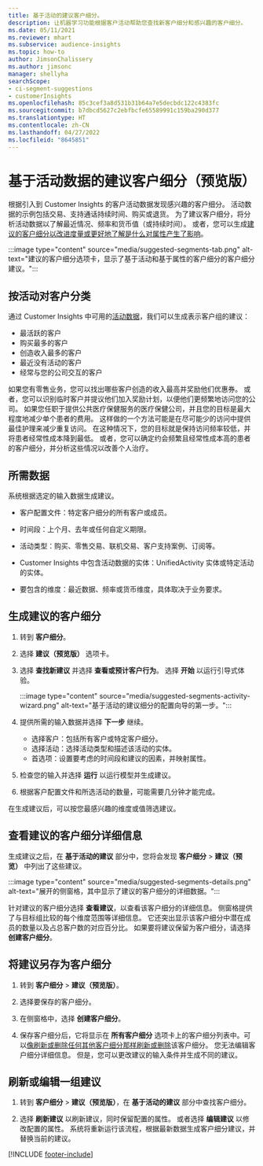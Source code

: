 ```yaml
---
title: 基于活动的建议客户细分。
description: 让机器学习功能根据客户活动帮助您查找新客户细分和感兴趣的客户细分。
ms.date: 05/11/2021
ms.reviewer: mhart
ms.subservice: audience-insights
ms.topic: how-to
author: JimsonChalissery
ms.author: jimsonc
manager: shellyha
searchScope:
- ci-segment-suggestions
- customerInsights
ms.openlocfilehash: 85c3cef3a8d531b31b64a7e5decbdc122c4383fc
ms.sourcegitcommit: b7dbcd5627c2ebfbcfe65589991c159ba290d377
ms.translationtype: HT
ms.contentlocale: zh-CN
ms.lasthandoff: 04/27/2022
ms.locfileid: "8645851"
---
```

# <a name="suggested-segments-based-on-activity-data-preview"></a>基于活动数据的建议客户细分（预览版）

根据引入到 Customer Insights 的客户活动数据发现感兴趣的客户细分。 活动数据的示例包括交易、支持通话持续时间、购买或退货。 为了建议客户细分，将分析活动数据以了解最近情况、频率和货币值（或持续时间）。 或者，您可以生成[建议的客户细分以改进度量或更好地了解是什么对属性产生了影响](suggested-segments.md)。

:::image type="content" source="media/suggested-segments-tab.png" alt-text="建议的客户细分选项卡，显示了基于活动和基于属性的客户细分的客户细分建议。":::

## <a name="categorize-customers-by-activity"></a>按活动对客户分类

通过 Customer Insights 中可用的[活动数据](activities.md)，我们可以生成表示客户组的建议：

- 最活跃的客户 
- 购买最多的客户 
- 创造收入最多的客户 
- 最近没有活动的客户 
- 经常与您的公司交互的客户  

如果您有零售业务，您可以找出哪些客户创造的收入最高并奖励他们优惠券。 或者，您可以识别临时客户并提议他们加入奖励计划，以便他们更频繁地访问您的公司。
如果您任职于提供公共医疗保健服务的医疗保健公司，并且您的目标是最大程度地减少单个患者的费用。 这样做的一个方法可能是在尽可能少的访问中提供最佳护理来减少重复访问。 在这种情况下，您的目标就是保持访问频率较低，并将患者经常性成本降到最低。 或者，您可以确定约会频繁且经常性成本高的患者的客户细分，并分析这些情况以改善个人治疗。 

## <a name="required-data"></a>所需数据

系统根据选定的输入数据生成建议。 

- 客户配置文件：特定客户细分的所有客户或成员。 

- 时间段：上个月、去年或任何自定义期限。

- 活动类型：购买、零售交易、联机交易、客户支持案例、订阅等。  

- Customer Insights 中包含活动数据的实体：UnifiedActivity 实体或特定活动的实体。 

- 要包含的维度：最近数据、频率或货币维度，具体取决于业务要求。

## <a name="generate-suggested-segments"></a>生成建议的客户细分

1. 转到 **客户细分**。

1. 选择 **建议（预览版）** 选项卡。

1. 选择 **查找新建议** 并选择 **查看或预计客户行为**。 选择 **开始** 以运行引导式体验。

   :::image type="content" source="media/suggested-segments-activity-wizard.png" alt-text="基于活动的建议细分的配置向导的第一步。":::

1. 提供所需的输入数据并选择 **下一步** 继续。

   - 选择客户：包括所有客户或特定客户细分。
   - 选择活动：选择活动类型和描述该活动的实体。
   - 首选项：设置要考虑的时间段和建议的因素，并映射属性。

1. 检查您的输入并选择 **运行** 以运行模型并生成建议。

1. 根据客户配置文件和所选活动的数量，可能需要几分钟才能完成。 

在生成建议后，可以按您最感兴趣的维度或值筛选建议。 

## <a name="view-details-of-a-suggested-segment"></a>查看建议的客户细分详细信息

生成建议之后，在 **基于活动的建议** 部分中，您将会发现 **客户细分** > **建议（预览）** 中列出了这些建议。

:::image type="content" source="media/suggested-segments-details.png" alt-text="展开的侧窗格，其中显示了建议的客户细分的详细数据。":::

针对建议的客户细分选择 **查看建议**，以查看该客户细分的详细信息。 侧窗格提供了与目标组比较的每个维度范围等详细信息。 它还突出显示该客户细分中潜在成员的数量以及占总客户数的对应百分比。 如果要将建议保留为客户细分，请选择 **创建客户细分**。    

## <a name="save-a-suggestion-as-a-segment"></a>将建议另存为客户细分

1. 转到 **客户细分** > **建议（预览版）**。

1. 选择要保存的客户细分。 

1. 在侧窗格中，选择 **创建客户细分**。 

1. 保存客户细分后，它将显示在 **所有客户细分** 选项卡上的客户细分列表中。可以[像刷新或删除任何其他客户细分那样刷新或删除](segments.md)该客户细分。 您无法编辑客户细分详细信息。 但是，您可以更改建议的输入条件并生成不同的建议。

## <a name="refresh-or-edit-a-set-of-suggestions"></a>刷新或编辑一组建议

1. 转到 **客户细分** > **建议（预览版）**，在 **基于活动的建议** 部分中查找客户细分。

1. 选择 **刷新建议** 以刷新建议，同时保留配置的属性。 或者选择 **编辑建议** 以修改配置的属性。 系统将重新运行该流程，根据最新数据生成客户细分建议，并替换当前的建议。

[!INCLUDE [footer-include](includes/footer-banner.md)]

